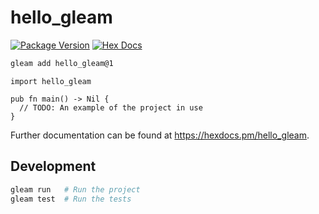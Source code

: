 # hello_gleam

[![Package Version](https://img.shields.io/hexpm/v/hello_gleam)](https://hex.pm/packages/hello_gleam)
[![Hex Docs](https://img.shields.io/badge/hex-docs-ffaff3)](https://hexdocs.pm/hello_gleam/)

```sh
gleam add hello_gleam@1
```
```gleam
import hello_gleam

pub fn main() -> Nil {
  // TODO: An example of the project in use
}
```

Further documentation can be found at <https://hexdocs.pm/hello_gleam>.

## Development

```sh
gleam run   # Run the project
gleam test  # Run the tests
```
